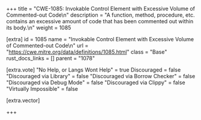 +++
title = "CWE-1085: Invokable Control Element with Excessive Volume of Commented-out Code\n"
description = "A function, method, procedure, etc. contains an excessive amount of code that has been commented out within its body.\n"
weight = 1085

[extra]
id = 1085
name = "Invokable Control Element with Excessive Volume of Commented-out Code\n"
url = "https://cwe.mitre.org/data/definitions/1085.html"
class = "Base"
rust_docs_links = []
parent = "1078"

[extra.vote]
"No Help, or Langs Wont Help" = true
Discouraged = false
"Discouraged via Library" = false
"Discouraged via Borrow Checker" = false
"Discouraged via Debug Mode" = false
"Discouraged via Clippy" = false
"Virtually Impossible" = false

[extra.vector]

+++
